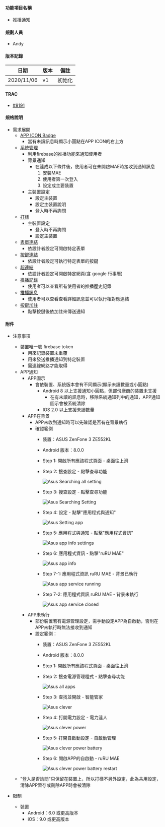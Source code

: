 #### <div id="notification">功能項目名稱</div>
  * 推播通知

#### <div id="user">規劃人員</div>
  * Andy

#### <div id="version">版本記錄</div>
  |日期|版本|備註|
  |---|---|---|
  |2020/11/06|v1|初始化|

#### <div id="trac">TRAC</div>
  * [#8191](http://trac.uneec.com/trac/neco/ticket/8191)

#### <div id="specification">規格說明</div>
  * 需求展開
    * [APP ICON Badge](notification_icon.md)
      * 當有未讀訊息時顯示小圓點在APP ICON的右上方
    * [系統管理](notification_system.md)
      * 利用firebase的推播功能來通知使用者
      * 背景通知
        * 在逹成以下條件後，使用者可在未開啟MAE時接收到通知訊息
          1. 安裝MAE
          2. 使用者第一次登入
          3. 設定成主要裝置
      * 主裝置設定
        * 設定主裝置
        * 設定主裝置說明
        * 登入時不再詢問
    * [打樣](notification_prototyping.md)
      * 主裝置設定
        * 登入時不再詢問
        * 設定主裝置
    * [表單連結](notification_formlink.md)
      * 依設計者設定可開啟特定表單
    * [按鍵連結](notification_buttonlink.md)
      * 依設計者設定可執行特定表單的按鍵
    * [超連結](notification_hyperlink.md)
      * 依設計者設定可開啟特定網頁(含 google 行事曆)
    * [推播記錄](notification_record.md)
      * 使用者可以查看所有使用者的推播歷史記錄
    * [推播訊息](notification_message.md)
      * 使用者可以查看查看詳細訊息並可以執行相對應連結
    * [按鍵加註](notification_buttonlink.md)
      * 點擊按鍵後依加註來傳送通知

#### <div id="attachment">附件</div>
  * 注意事項
    * 裝置唯一號 firebase token
      * 用來記錄裝置未重覆
      * 用來發送推播通知到特定裝置
      * 需連線網路才能取得
    
    <!--* 裝置唯一號 IMEI
      * 用來記錄裝置未重覆
      * 只有能安插ＳＩＭ卡的裝置才有
      * WIFI版處理方式
        * IOS 使用 identifier，APP移除後會被再安裝會取到不同的唯一碼，因此會視為不同裝置
        * Android 使用 mar address，必需要取得網路授權且必需要連接wifi後才能取得 -->
    * APP通知
      * APP圖示
        * 會依裝置、系統版本會有不同顯示(顯示未讀數量或小圓點)
          * Android 8 以上支援通知小圓點，但部份廠商的裝置未支援
            * 在有未讀的訊息時，移除系統通知列中的通知，APP通知圖示會被系統清除
          * IOS 2.0 以上支援未讀數量
      * APP在背景
        * APP未收到通知時可以先確認是否有在背景執行
        * 確認範例
          * 裝置：ASUS ZenFone 3 ZE552KL
          * Android 版本：8.0.0
          * <p id="asus_searching">Step 1: 開啟所有應該程式頁面 - 桌面往上滑</p>
          * <p id="asus_searching_all_setting">Step 2: 搜查設定 - 點擊查尋功能</p>
          
            ![Asus Searching all setting](./image/asus_all_apps.jpg)
          * <p id="asus_searching_setting">Step 3: 搜查設定 - 點擊查尋功能</p>
          
            ![Asus Searching Setting](./image/asus_searching_setting.jpg)
          * <p id="asus_setting_app">Step 4: 設定 - 點擊"應用程式與通知"</p>
          
            ![Asus Setting app](./image/asus_setting_app.jpg)
          * <p id="asus_app_info_settings">Step 5: 應用程式與通知 - 點擊"應用程式資訊"</p>
          
            ![Asus app info settings](./image/asus_app_info_settings.jpg)
          * <p id="asus_app_info">Step 6: 應用程式資訊 - 點擊"ruRU MAE"</p>
          
            ![Asus app info](./image/asus_app_info.jpg)
          * <p id="asus_app_service_running">Step 7-1: 應用程式資訊 ruRU MAE - 背景已執行</p>
          
            ![Asus app service running](./image/asus_app_service_running.jpg)
          * <p id="asus_app_service_closed">Step 7-2: 應用程式資訊 ruRU MAE - 背景未執行</p>
          
            ![Asus app service closed](./image/asus_app_service_closed.jpg)
      * APP未執行
        * 部份裝置若有電源管理設定，需手動設定APP為自啟動，否則在APP未執行時無法接收到通知
        * 設定範例：
          * 裝置：ASUS ZenFone 3 ZE552KL
          * Android 版本：8.0.0
          * <p id="asus_all">Step 1: 開啟所有應該程式頁面 - 桌面往上滑</p>
          * <p id="asus_all_apps">Step 2: 搜查電源管理程式 - 點擊查尋功能</p>
          
            ![Asus all apps](./image/asus_all_apps.jpg)
          * <p id="asus_clever">Step 3: 查找並開啟 - 智能管家</p>
          
            ![Asus clever](./image/asus_searching_app.jpg)
          * <p id="asus_clever_power">Step 4: 打開電力設定 - 電力逹人</p>
          
            ![Asus clever power](./image/asus_clever_power.jpg)
          * <p id="asus_clever_power_battery">Step 5: 打開自啟動設定 - 自啟動管理</p>

            ![Asus clever power battery](./image/asus_clever_power_battery.jpg)
          * <p id="asus_clever_power_battery_restart">Step 6: 開啟APP的自啟動 - ruRU MAE</p>

            ![Asus clever power battery restart](./image/asus_clever_power_battery_restart.jpg)
    * "登入是否詢問"只保留在裝置上，所以打樣不另外設定，此為共用設定，清除APP暫存或刪除APP時會被清除
  * 限制
    * 裝置
      * Android：6.0 或更高版本
      * iOS：9.0 或更高版本
<!--  * 大小 * 所有資訊合計不可超過4k bytes -->
